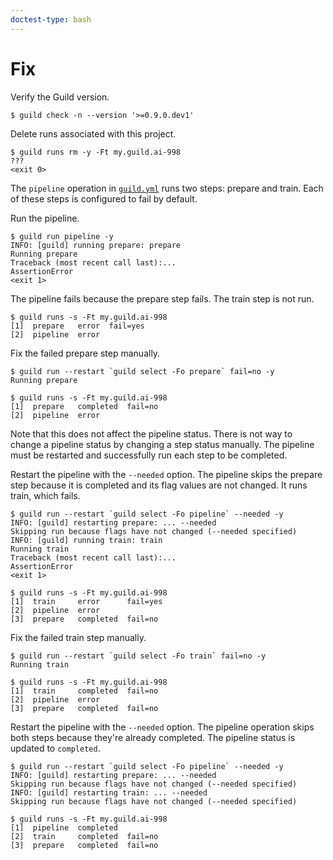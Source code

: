 ```yaml
---
doctest-type: bash
---
```


# Fix

Verify the Guild version.

    $ guild check -n --version '>=0.9.0.dev1'

Delete runs associated with this project.

    $ guild runs rm -y -Ft my.guild.ai-998
    ???
    <exit 0>

The `pipeline` operation in [`guild.yml`](guild.yml) runs two steps:
prepare and train. Each of these steps is configured to fail by
default.

Run the pipeline.

    $ guild run pipeline -y
    INFO: [guild] running prepare: prepare
    Running prepare
    Traceback (most recent call last):...
    AssertionError
    <exit 1>

The pipeline fails because the prepare step fails. The train step is
not run.

    $ guild runs -s -Ft my.guild.ai-998
    [1]  prepare   error  fail=yes
    [2]  pipeline  error

Fix the failed prepare step manually.

    $ guild run --restart `guild select -Fo prepare` fail=no -y
    Running prepare

    $ guild runs -s -Ft my.guild.ai-998
    [1]  prepare   completed  fail=no
    [2]  pipeline  error

Note that this does not affect the pipeline status. There is not way
to change a pipeline status by changing a step status manually. The
pipeline must be restarted and successfully run each step to be
completed.

Restart the pipeline with the `--needed` option. The pipeline skips
the prepare step because it is completed and its flag values are not
changed. It runs train, which fails.

    $ guild run --restart `guild select -Fo pipeline` --needed -y
    INFO: [guild] restarting prepare: ... --needed
    Skipping run because flags have not changed (--needed specified)
    INFO: [guild] running train: train
    Running train
    Traceback (most recent call last):...
    AssertionError
    <exit 1>

    $ guild runs -s -Ft my.guild.ai-998
    [1]  train     error      fail=yes
    [2]  pipeline  error
    [3]  prepare   completed  fail=no

Fix the failed train step manually.

    $ guild run --restart `guild select -Fo train` fail=no -y
    Running train

    $ guild runs -s -Ft my.guild.ai-998
    [1]  train     completed  fail=no
    [2]  pipeline  error
    [3]  prepare   completed  fail=no

Restart the pipeline with the `--needed` option. The pipeline
operation skips both steps because they're already completed. The
pipeline status is updated to `completed`.

    $ guild run --restart `guild select -Fo pipeline` --needed -y
    INFO: [guild] restarting prepare: ... --needed
    Skipping run because flags have not changed (--needed specified)
    INFO: [guild] restarting train: ... --needed
    Skipping run because flags have not changed (--needed specified)

    $ guild runs -s -Ft my.guild.ai-998
    [1]  pipeline  completed
    [2]  train     completed  fail=no
    [3]  prepare   completed  fail=no
